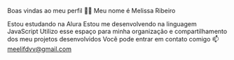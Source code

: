 Boas vindas ao meu perfil 💙💙
Meu nome é Melissa Ribeiro

Estou estudando na Alura
Estou me desenvolvendo na linguagem JavaScript
Utilizo esse espaço para minha organização e compartilhamento dos meu projetos desenvolvidos
Você pode entrar em contato comigo 📫
meelifdvv@gmail.com

